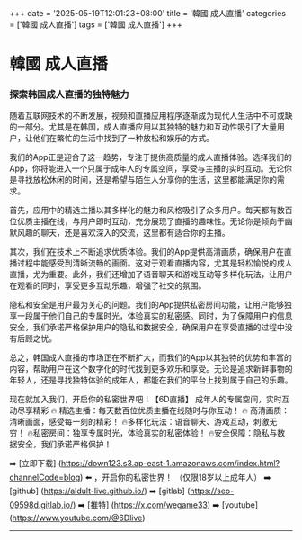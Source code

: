+++
date = '2025-05-19T12:01:23+08:00'
title = '韓國 成人直播'
categories = ['韓國 成人直播']
tags = ['韓國 成人直播']
+++

# 韓國 成人直播

### 探索韩国成人直播的独特魅力

随着互联网技术的不断发展，视频和直播应用程序逐渐成为现代人生活中不可或缺的一部分。尤其是在韩国，成人直播应用以其独特的魅力和互动性吸引了大量用户，让他们在繁忙的生活中找到了一种放松和娱乐的方式。

我们的App正是迎合了这一趋势，专注于提供高质量的成人直播体验。选择我们的App，你将能进入一个只属于成年人的专属空间，享受与主播的实时互动。无论你是寻找放松休闲的时间，还是希望与陌生人分享你的生活，这里都能满足你的需求。

首先，应用中的精选主播以其多样化的魅力和风格吸引了众多用户。每天都有数百位优质主播在线，与用户即时互动，充分展现了直播的趣味性。无论你是倾向于幽默风趣的聊天，还是喜欢深入的交流，这里都有适合你的主播。

其次，我们在技术上不断追求优质体验。我们的App提供高清画质，确保用户在直播过程中能感受到清晰流畅的画面。这对于观看直播内容，尤其是轻松愉悦的成人直播，尤为重要。此外，我们还增加了语音聊天和游戏互动等多样化玩法，让用户在观看的同时，享受更多互动乐趣，增强了社交的氛围。

隐私和安全是用户最为关心的问题。我们的App提供私密房间功能，让用户能够独享一段属于他们自己的专属时光，体验真实的私密感。同时，为了保障用户的信息安全，我们承诺严格保护用户的隐私和数据安全，确保用户在享受直播的过程中没有后顾之忧。

总之，韩国成人直播的市场正在不断扩大，而我们的App以其独特的优势和丰富的内容，帮助用户在这个数字化的时代找到更多欢乐和享受。无论是追求新鲜事物的年轻人，还是寻找独特体验的成年人，都能在我们的平台上找到属于自己的乐趣。

现在就加入我们，开启你的私密世界吧！【6D直播】
 成年人的专属空间，实时互动尽享精彩
🔥 精选主播：每天数百位优质主播在线随时与你互动！
🔥 高清画质：清晰画面，感受每一刻的精彩！
🔥多样化玩法：语音聊天、游戏互动，刺激无穷！
🔥私密房间：独享专属时光，体验真实的私密体验！
🔥安全保障：隐私与数据安全，我们承诺严格保护！

➡️ [立即下载] (https://down123.s3.ap-east-1.amazonaws.com/index.html?channelCode=blog) ⬅️ ，开启你的私密世界！
（仅限18岁以上成年人）
➡️ [github] (https://aldult-live.github.io/)
➡️ [gitlab] (https://seo-09598d.gitlab.io/)
➡️ [推特] (https://x.com/wegame33)
➡️ [youtube] (https://www.youtube.com/@6Dlive)

---
